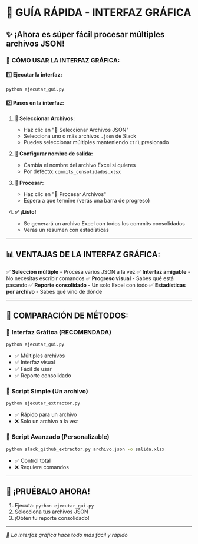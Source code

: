 # 🎯 GUÍA RÁPIDA - INTERFAZ GRÁFICA

## ✨ ¡Ahora es súper fácil procesar múltiples archivos JSON!

### 🚀 **CÓMO USAR LA INTERFAZ GRÁFICA:**

#### 1️⃣ **Ejecutar la interfaz:**
```bash
python ejecutar_gui.py
```

#### 2️⃣ **Pasos en la interfaz:**

1. **📂 Seleccionar Archivos:**
   - Haz clic en "📂 Seleccionar Archivos JSON"
   - Selecciona uno o más archivos `.json` de Slack
   - Puedes seleccionar múltiples manteniendo `Ctrl` presionado

2. **📄 Configurar nombre de salida:**
   - Cambia el nombre del archivo Excel si quieres
   - Por defecto: `commits_consolidados.xlsx`

3. **🚀 Procesar:**
   - Haz clic en "🚀 Procesar Archivos"
   - Espera a que termine (verás una barra de progreso)

4. **✅ ¡Listo!**
   - Se generará un archivo Excel con todos los commits consolidados
   - Verás un resumen con estadísticas

---

## 📊 **VENTAJAS DE LA INTERFAZ GRÁFICA:**

✅ **Selección múltiple** - Procesa varios JSON a la vez
✅ **Interfaz amigable** - No necesitas escribir comandos
✅ **Progreso visual** - Sabes qué está pasando
✅ **Reporte consolidado** - Un solo Excel con todo
✅ **Estadísticas por archivo** - Sabes qué vino de dónde

---

## 🔄 **COMPARACIÓN DE MÉTODOS:**

### 🎯 **Interfaz Gráfica** (RECOMENDADA)
```bash
python ejecutar_gui.py
```
- ✅ Múltiples archivos
- ✅ Interfaz visual
- ✅ Fácil de usar
- ✅ Reporte consolidado

### 📝 **Script Simple** (Un archivo)
```bash
python ejecutar_extractor.py
```
- ✅ Rápido para un archivo
- ❌ Solo un archivo a la vez

### 🔧 **Script Avanzado** (Personalizable)
```bash
python slack_github_extractor.py archivo.json -o salida.xlsx
```
- ✅ Control total
- ❌ Requiere comandos

---

## 🎉 **¡PRUÉBALO AHORA!**

1. Ejecuta: `python ejecutar_gui.py`
2. Selecciona tus archivos JSON
3. ¡Obtén tu reporte consolidado!

---

*🚀 La interfaz gráfica hace todo más fácil y rápido*